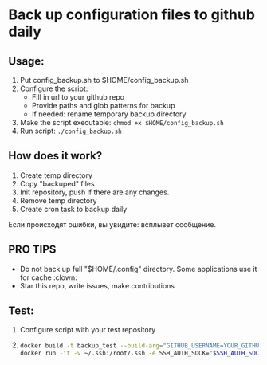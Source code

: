 # Back up configuration files to github daily

## Usage:
1. Put config_backup.sh to $HOME/config_backup.sh
2. Configure the script:
    - Fill in url to your github repo
    - Provide paths and glob patterns for backup
    - If needed: rename temporary backup directory
3. Make the script executable: `chmod +x $HOME/config_backup.sh`
4. Run script: `./config_backup.sh`

## How does it work?
1. Create temp directory
2. Copy "backuped" files
3. Init repository, push if there are any changes.
4. Remove temp directory
5. Create cron task to backup daily


Если происходят ошибки, вы увидите: всплывет сообщение.
## PRO TIPS
- Do not back up full "$HOME/.config" directory. Some applications use it for cache :clown:
- Star this repo, write issues, make contributions



## Test:
1. Configure script with your test repository
2. 
    ```bash
    docker build -t backup_test --build-arg="GITHUB_USERNAME=YOUR_GITHUB_USERNAME" --build-arg="YOUR_GITHUB_EMAIL=GITHUB_EMAIL" .
    docker run -it -v ~/.ssh:/root/.ssh -e SSH_AUTH_SOCK="$SSH_AUTH_SOCK" backup_test
    ```
